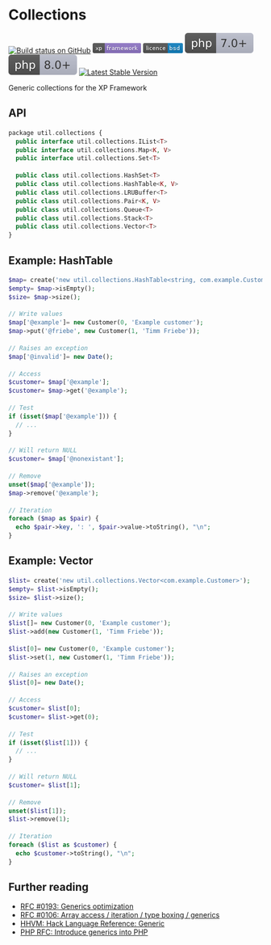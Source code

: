 Collections
===========

[![Build status on GitHub](https://github.com/xp-framework/collections/workflows/Tests/badge.svg)](https://github.com/xp-framework/collections/actions)
[![XP Framework Module](https://raw.githubusercontent.com/xp-framework/web/master/static/xp-framework-badge.png)](https://github.com/xp-framework/core)
[![BSD Licence](https://raw.githubusercontent.com/xp-framework/web/master/static/licence-bsd.png)](https://github.com/xp-framework/core/blob/master/LICENCE.md)
[![Requires PHP 7.0+](https://raw.githubusercontent.com/xp-framework/web/master/static/php-7_0plus.svg)](http://php.net/)
[![Supports PHP 8.0+](https://raw.githubusercontent.com/xp-framework/web/master/static/php-8_0plus.svg)](http://php.net/)
[![Latest Stable Version](https://poser.pugx.org/xp-framework/collections/version.png)](https://packagist.org/packages/xp-framework/collections)

Generic collections for the XP Framework

API
---
```php
package util.collections {
  public interface util.collections.IList<T>
  public interface util.collections.Map<K, V>
  public interface util.collections.Set<T>

  public class util.collections.HashSet<T>
  public class util.collections.HashTable<K, V>
  public class util.collections.LRUBuffer<T>
  public class util.collections.Pair<K, V>
  public class util.collections.Queue<T>
  public class util.collections.Stack<T>
  public class util.collections.Vector<T>
}
```

Example: HashTable
------------------
```php
$map= create('new util.collections.HashTable<string, com.example.Customer>');
$empty= $map->isEmpty();
$size= $map->size();

// Write values
$map['@example']= new Customer(0, 'Example customer');
$map->put('@friebe', new Customer(1, 'Timm Friebe'));

// Raises an exception
$map['@invalid']= new Date();

// Access
$customer= $map['@example'];
$customer= $map->get('@example');

// Test
if (isset($map['@example'])) {
  // ...
}

// Will return NULL
$customer= $map['@nonexistant'];

// Remove
unset($map['@example']);
$map->remove('@example');

// Iteration
foreach ($map as $pair) {
  echo $pair->key, ': ', $pair->value->toString(), "\n";
}
```

Example: Vector
---------------
```php
$list= create('new util.collections.Vector<com.example.Customer>');
$empty= $list->isEmpty();
$size= $list->size();

// Write values
$list[]= new Customer(0, 'Example customer');
$list->add(new Customer(1, 'Timm Friebe'));

$list[0]= new Customer(0, 'Example customer');
$list->set(1, new Customer(1, 'Timm Friebe'));

// Raises an exception
$list[0]= new Date();

// Access
$customer= $list[0];
$customer= $list->get(0);

// Test
if (isset($list[1])) {
  // ...
}

// Will return NULL
$customer= $list[1];

// Remove
unset($list[1]);
$list->remove(1);

// Iteration
foreach ($list as $customer) {
  echo $customer->toString(), "\n";
}
```

Further reading
---------------
* [RFC #0193: Generics optimization](https://github.com/xp-framework/rfc/issues/193)
* [RFC #0106: Array access / iteration / type boxing / generics](https://github.com/xp-framework/rfc/issues/106)
* [HHVM: Hack Language Reference: Generic](http://docs.hhvm.com/manual/en/hack.generics.php)
* [PHP RFC: Introduce generics into PHP](https://wiki.php.net/rfc/generics)